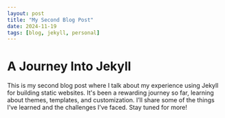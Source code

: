```yaml
---
layout: post
title: "My Second Blog Post"
date: 2024-11-19
tags: [blog, jekyll, personal]
---
```


# A Journey Into Jekyll

This is my second blog post where I talk about my experience using Jekyll for building static websites. It's been a rewarding journey so far, learning about themes, templates, and customization. I’ll share some of the things I’ve learned and the challenges I’ve faced. Stay tuned for more!

